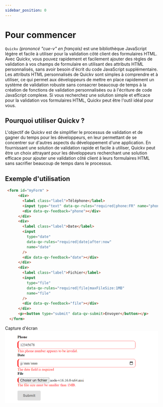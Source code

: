 ```yaml
---
sidebar_position: 0
---
```

# Pour commencer

`Quickv` *(prononcé "cue-v" en français)* est une bibliothèque JavaScript légère et facile à utiliser pour la validation côté client des formulaires HTML. Avec Quickv, vous pouvez rapidement et facilement ajouter des règles de validation à vos champs de formulaire en utilisant des attributs HTML personnalisés, sans avoir besoin d'écrit du code JavaScript supplémentaire. Les attributs HTML personnalisés de Quickv sont simples à comprendre et à utiliser, ce qui permet aux développeurs de mettre en place rapidement un système de validation robuste sans consacrer beaucoup de temps à la création de fonctions de validation personnalisées ou à l'écriture de code JavaScript complexe. Si vous recherchez une solution simple et efficace pour la validation vos formulaires HTML, Quickv peut être l'outil idéal pour vous.

## Pourquoi utiliser Quickv ?

L'objectif de Quickv est de simplifier le processus de validation et de gagner du temps pour les développeurs, en leur permettant de se concentrer sur d'autres aspects du développement d'une application. En fournissant une solution de validation rapide et facile à utiliser, Quickv peut être un choix attrayant pour les développeurs recherchant une solution efficace pour ajouter une validation côté client à leurs formulaires HTML sans sacrifier beaucoup de temps dans le processus.

## Exemple d'utilisation
```html
 <form id="myForm" > 
      <div>
        <label class="label">Téléphone</label>
        <input type="text" data-qv-rules="required|phone:FR" name="phone" />
        <div data-qv-feedback="phone"></div>
      </div>
      <div>
        <label class="label">Date</label>
        <input
          type="date"
          data-qv-rules="required|date|after:now"
          name="date"
        />
        <div data-qv-feedback="date"></div>
      </div>
      <div>
        <label class="label">Fichier</label>
        <input
          type="file"
          data-qv-rules="required|file|maxFileSize:1MB"
          name="file"
        />
        <div data-qv-feedback="file"></div>
      </div>
      <p><button type="submit" data-qv-submit>Envoyer</button></p>
  </form>
```
Capture d'écran
![Capture d'écran de la validation](./screenshot.PNG)